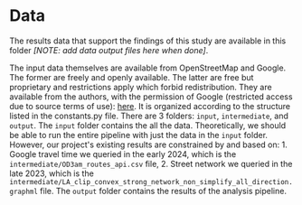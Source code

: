 # Data

The results data that support the findings of this study are available in this folder *[NOTE: add data output files here when done]*.

The input data themselves are available from OpenStreetMap and Google. The former are freely and openly available. The latter are free but proprietary and restrictions apply which forbid redistribution. They are available from the authors, with the permission of Google (restricted access due to source terms of use):
[here](https://drive.google.com/drive/folders/1G444vNZN7TvW5C5Dw9VC_KBqy-iBaXQX?usp=sharing). It is organized according to the structure listed in the constants.py file. There are 3 folders: `input`, `intermediate`, and `output`. The `input` folder contains the all the data. Theoretically, we should be able to run the entire pipeline with just the data in the `input` folder. However, our project's existing results are constrained by and based on: 1. Google travel time we queried in the early 2024, which is the `intermediate/OD3am_routes_api.csv` file, 2. Street network we queried in the late 2023, which is the `intermediate/LA_clip_convex_strong_network_non_simplify_all_direction.graphml` file. The `output` folder contains the results of the analysis pipeline.
